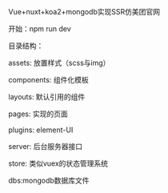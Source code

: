 Vue+nuxt+koa2+mongodb实现SSR仿美团官网

开始：npm run dev

目录结构：

assets: 放置样式（scss与img）

components: 组件化模板

layouts: 默认引用的组件

pages: 实现的页面

plugins: element-UI

server: 后台服务器接口

store: 类似vuex的状态管理系统

dbs:mongodb数据库文件

